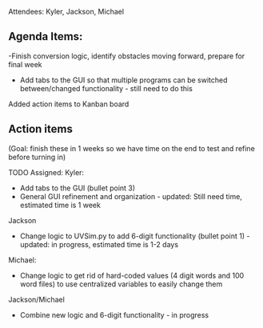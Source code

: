 Attendees: Kyler, Jackson, Michael

## Agenda Items:

-Finish conversion logic, identify obstacles moving forward, prepare for final week



- Add tabs to the GUI so that multiple programs can be switched between/changed functionality - still need to do this

Added action items to Kanban board

## Action items

(Goal: finish these in 1 weeks so we have time on the end to test and refine before turning in)

TODO Assigned:
Kyler:

- Add tabs to the GUI (bullet point 3)
- General GUI refinement and organization - updated: Still need time, estimated time is 1 week

Jackson

- Change logic to UVSim.py to add 6-digit functionality (bullet point 1) - updated: in progress, estimated time is 1-2 days

Michael:

- Change logic to get rid of hard-coded values (4 digit words and 100 word files) to use centralized variables to easily change them


Jackson/Michael

- Combine new logic and 6-digit functionality - in progress

